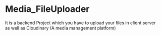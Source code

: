 # Media_FileUploader
It is a backend Project which you have to upload your files in client server as well as Cloudinary (A media management platform)
